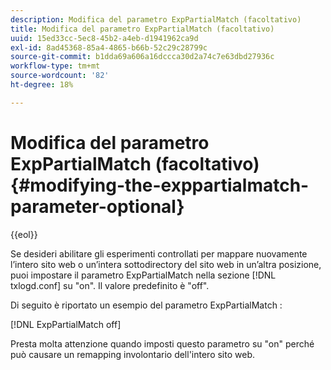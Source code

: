 ```yaml
---
description: Modifica del parametro ExpPartialMatch (facoltativo)
title: Modifica del parametro ExpPartialMatch (facoltativo)
uuid: 15ed33cc-5ec8-45b2-a4eb-d1941962ca9d
exl-id: 8ad45368-85a4-4865-b66b-52c29c28799c
source-git-commit: b1dda69a606a16dccca30d2a74c7e63dbd27936c
workflow-type: tm+mt
source-wordcount: '82'
ht-degree: 18%

---
```


# Modifica del parametro ExpPartialMatch (facoltativo){#modifying-the-exppartialmatch-parameter-optional}

{{eol}}

Se desideri abilitare gli esperimenti controllati per mappare nuovamente l’intero sito web o un’intera sottodirectory del sito web in un’altra posizione, puoi impostare il parametro ExpPartialMatch nella sezione [!DNL txlogd.conf] su &quot;on&quot;. Il valore predefinito è &quot;off&quot;.

Di seguito è riportato un esempio del parametro ExpPartialMatch :

[!DNL ExpPartialMatch off]

Presta molta attenzione quando imposti questo parametro su &quot;on&quot; perché può causare un remapping involontario dell&#39;intero sito web.
